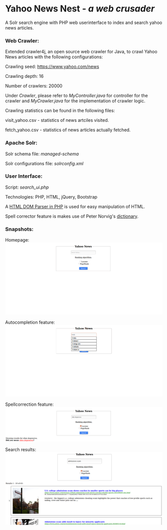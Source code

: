 # Yahoo News Nest - *a web crusader*

A Solr search engine with PHP web userinterface to index and search yahoo news articles.

### Web Crawler:

Extended crawler4j, an open source web crawler for Java, to crawl Yahoo News articles with the following configurations:

Crawling seed: https://www.yahoo.com/news

Crawling depth: 16

Number of crawlers: 20000

Under *Crawler*, please refer to *MyController.java* for controller for the crawler and *MyCrawler.java* for the implementation of crawler logic.

Crawling statistics can be found in the following files:

visit_yahoo.csv - statistics of news artciles visited.

fetch_yahoo.csv - statistics of news articles actually fetched.


### Apache Solr:

Solr schema file: *managed-schema*

Solr configurations file: *solrconfig.xml*


### User Interface:

Script: *search_ui.php*

Technologies: PHP, HTML, jQuery, Bootstrap

A [HTML DOM Parser in PHP](https://simplehtmldom.sourceforge.io/) is used for easy manipulation of HTML.

Spell corrector feature is makes use of Peter Norvig's [dictionary](www.norvig.com/big.txt).


### Snapshots:

Homepage:
![alt text](screenshots/Homepage.PNG)

Autocompletion feature:
![alt text](screenshots/autocomplete.PNG)

Spellcorrection feature:
![alt text](screenshots/spell-correct.PNG)

Search results:
![alt text](screenshots/results.PNG)

